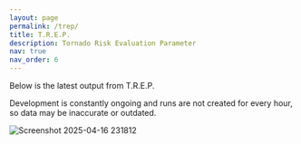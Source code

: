 ```yaml
---
layout: page
permalink: /trep/
title: T.R.E.P.
description: Tornado Risk Evaluation Parameter
nav: true
nav_order: 6
---
```


Below is the latest output from T.R.E.P.

Development is constantly ongoing and runs are not created for every hour, so data may be inaccurate or outdated.

![Screenshot 2025-04-16 231812](https://github.com/user-attachments/assets/08de2cfe-c7c3-4f26-8c94-1d888b12de70)

